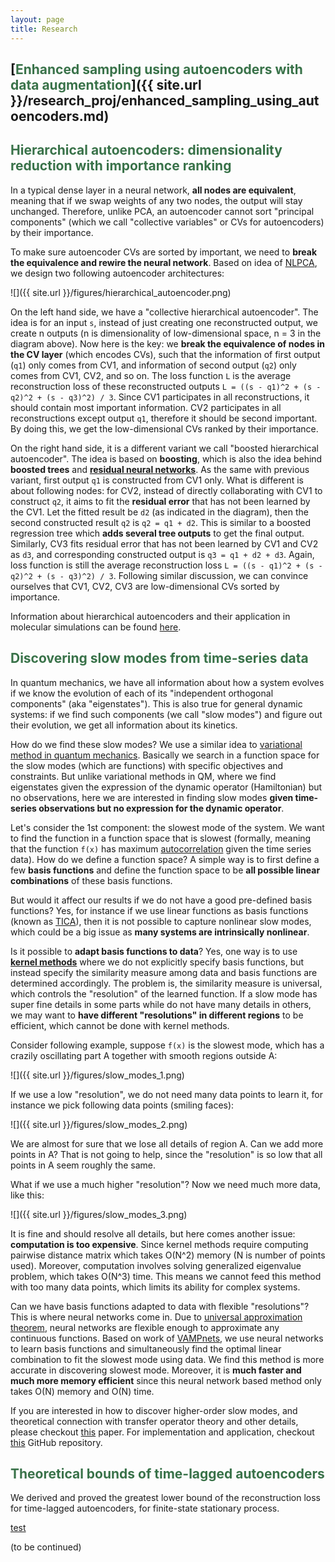 ```yaml
---
layout: page
title: Research
---  
```


## [<span style="color: #397249">Enhanced sampling using autoencoders with data augmentation</span>]({{ site.url }}/research_proj/enhanced_sampling_using_autoencoders.md)


## <span style="color: #397249">Hierarchical autoencoders: dimensionality reduction with importance ranking</span>

In a typical dense layer in a neural network, **all nodes are equivalent**, meaning that if we swap weights of any two nodes, the output will stay unchanged.  Therefore, unlike PCA, an autoencoder cannot sort "principal components" (which we call "collective variables" or CVs for autoencoders) by their importance.  

To make sure autoencoder CVs are sorted by important, we need to **break the equivalence and rewire the neural network**.  Based on idea of [NLPCA](http://www.nlpca.org/), we design two following autoencoder architectures:

![]({{ site.url }}/figures/hierarchical_autoencoder.png)

On the left hand side, we have a "collective hierarchical autoencoder".  The idea is for an input `s`, instead of just creating one reconstructed output, we create n outputs (n is dimensionality of low-dimensional space, n = 3 in the diagram above).  Now here is the key: we **break the equivalence of nodes in the CV layer** (which encodes CVs), such that the information of first output (`q1`) only comes from CV1, and information of second output (`q2`) only comes from CV1, CV2, and so on.  The loss function `L` is the average reconstruction loss of these reconstructed outputs `L = ((s - q1)^2 + (s - q2)^2 + (s - q3)^2) / 3`.  Since CV1 participates in all reconstructions, it should contain most important information.  CV2 participates in all reconstructions except output `q1`, therefore it should be second important.  By doing this, we get the low-dimensional CVs ranked by their importance.

On the right hand side, it is a different variant we call "boosted hierarchical autoencoder".  The idea is based on **boosting**, which is also the idea behind **boosted trees** and **[residual neural networks](https://en.wikipedia.org/wiki/Residual_neural_network)**.  As the same with previous variant, first output `q1` is constructed from CV1 only.  What is different is about following nodes: for CV2, instead of directly collaborating with CV1 to construct `q2`, it aims to fit the **residual error** that has not been learned by the CV1.  Let the fitted result be `d2` (as indicated in the diagram), then the second constructed result `q2` is `q2 = q1 + d2`.  This is similar to a boosted regression tree which **adds several tree outputs** to get the final output.  Similarly, CV3 fits residual error that has not been learned by CV1 and CV2 as `d3`, and corresponding constructed output is `q3 = q1 + d2 + d3`.  Again, loss function is still the average reconstruction loss `L = ((s - q1)^2 + (s - q2)^2 + (s - q3)^2) / 3`.  Following similar discussion, we can convince ourselves that CV1, CV2, CV3 are low-dimensional CVs sorted by importance.

Information about hierarchical autoencoders and their application in molecular simulations can be found [here](https://aip.scitation.org/doi/abs/10.1063/1.5023804).

## <span style="color: #397249">Discovering slow modes from time-series data</span>

In quantum mechanics, we have all information about how a system evolves if we know the evolution of each of its "independent orthogonal components" (aka "eigenstates").  This is also true for general dynamic systems: if we find such components (we call "slow modes") and figure out their evolution, we get all information about its kinetics.

How do we find these slow modes?  We use a similar idea to [variational method in quantum mechanics](https://en.wikipedia.org/wiki/Variational_method_(quantum_mechanics)).  Basically we search in a function space for the slow modes (which are functions) with specific objectives and constraints.  But unlike variational methods in QM, where we find eigenstates given the expression of the dynamic operator (Hamiltonian) but no observations, here we are interested in finding slow modes **given time-series observations but no expression for the dynamic operator**.

Let's consider the 1st component: the slowest mode of the system.  We want to find the function in a function space that is slowest (formally, meaning that the function `f(x)` has maximum [autocorrelation](https://en.wikipedia.org/wiki/Autocorrelation) given the time series data).  How do we define a function space?  A simple way is to first define a few **basis functions** and define the function space to be **all possible linear combinations** of these basis functions.  

But would it affect our results if we do not have a good pre-defined basis functions?  Yes, for instance if we use linear functions as basis functions (known as [TICA](http://msmbuilder.org/3.3.0/tica.html)), then it is not possible to capture nonlinear slow modes, which could be a big issue as **many systems are intrinsically nonlinear**.  

Is it possible to **adapt basis functions to data**?  Yes, one way is to use **[kernel methods](https://en.wikipedia.org/wiki/Kernel_method)** where we do not explicitly specify basis functions, but instead specify the similarity measure among data and basis functions are determined accordingly.  The problem is, the similarity measure is universal, which controls the "resolution" of the learned function.  If a slow mode has super fine details in some parts while do not have many details in others, we may want to **have different "resolutions" in different regions** to be efficient, which cannot be done with kernel methods.  

Consider following example, suppose `f(x)` is the slowest mode, which has a crazily oscillating part A together with smooth regions outside A:

![]({{ site.url }}/figures/slow_modes_1.png)

If we use a low "resolution", we do not need many data points to learn it, for instance we pick following data points (smiling faces):

![]({{ site.url }}/figures/slow_modes_2.png)

We are almost for sure that we lose all details of region A.  Can we add more points in A?  That is not going to help, since the "resolution" is so low that all points in A seem roughly the same.

What if we use a much higher "resolution"?  Now we need much more data, like this:

![]({{ site.url }}/figures/slow_modes_3.png)

It is fine and should resolve all details, but here comes another issue: **computation is too expensive**.  Since kernel methods require computing pairwise distance matrix which takes O(N^2) memory (N is number of points used).  Moreover, computation involves solving generalized eigenvalue problem, which takes O(N^3) time.  This means we cannot feed this method with too many data points, which limits its ability for complex systems.

Can we have basis functions adapted to data with flexible "resolutions"?  This is where neural networks come in.  Due to [universal approximation theorem](https://en.wikipedia.org/wiki/Universal_approximation_theorem), neural networks are flexible enough to approximate any continuous functions.  Based on work of [VAMPnets](https://www.nature.com/articles/s41467-017-02388-1), we use neural networks to learn basis functions and simultaneously find the optimal linear combination to fit the slowest mode using data.  We find this method is more accurate in discovering slowest mode.  Moreover, it is **much faster and much more memory efficient** since this neural network based method only takes O(N) memory and O(N) time.

If you are interested in how to discover higher-order slow modes, and theoretical connection with transfer operator theory and other details, please checkout [this](https://aip.scitation.org/doi/abs/10.1063/1.5092521) paper.  For implementation and application, checkout [this](https://github.com/hsidky/srv) GitHub repository.

## <span style="color: #397249">Theoretical bounds of time-lagged autoencoders</span>

We derived and proved the greatest lower bound of the reconstruction loss for time-lagged autoencoders, for finite-state stationary process.  

[test](./research_proj/test.md)

(to be continued)